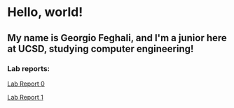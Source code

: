 # Hello, world!

## My name is Georgio Feghali, and I'm a junior here at UCSD, studying computer engineering!

### Lab reports:

[Lab Report 0](./Lab%20Reports/lab-report-0.html)

[Lab Report 1](./Lab%20Reports/lab-report-1.html)
